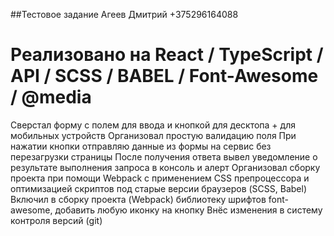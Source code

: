 ##Тестовое задание Агеев Дмитрий 
+375296164088

# Реализовано на React / TypeScript / API / SCSS / BABEL / Font-Awesome / @media

Сверстал форму с полем для ввода и кнопкой для десктопа + для мобильных устройств
Организовал простую валидацию поля 
При нажатии кнопки отправляю данные из формы на сервис без перезагрузки страницы
После получения ответа вывел уведомление о результате выполнения запроса в консоль и алерт
Организовал сборку проекта при помощи Webpack с применением CSS препроцессора и оптимизацией скриптов под старые версии браузеров (SCSS, Babel)
Включил в сборку проекта (Webpack) библиотеку шрифтов font-awesome, добавить любую иконку на кнопку
Внёс изменения в систему контроля версий (git)
